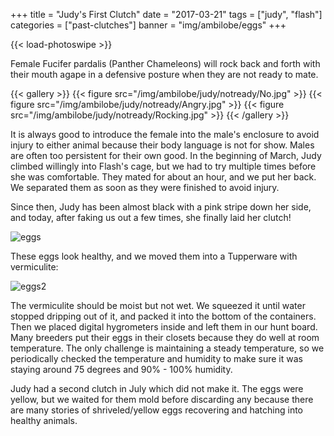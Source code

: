 +++
title = "Judy's First Clutch"
date = "2017-03-21"
tags = ["judy", "flash"]
categories = ["past-clutches"]
banner = "img/ambilobe/eggs"
+++

{{< load-photoswipe >}}

Female Fucifer pardalis (Panther Chameleons) will rock back and forth with their mouth agape in a defensive posture when they are not ready to mate.

{{< gallery >}}
  {{< figure src="/img/ambilobe/judy/notready/No.jpg" >}}
  {{< figure src="/img/ambilobe/judy/notready/Angry.jpg" >}}
  {{< figure src="/img/ambilobe/judy/notready/Rocking.jpg" >}}
{{< /gallery >}}

It is always good to introduce the female into the male's enclosure to avoid injury to either animal because their body language is not for show. Males are often too persistent for their own good. In the beginning of March, Judy climbed willingly into Flash's cage, but we had to try multiple times before she was comfortable. They mated for about an hour, and we put her back. We separated them as soon as they were finished to avoid injury.

Since then, Judy has been almost black with a pink stripe down her side, and today, after faking us out a few times, she finally laid her clutch!

![eggs](/img/ambilobe/eggs.jpg)

These eggs look healthy, and we moved them into a Tupperware with vermiculite:

![eggs2](/img/ambilobe/eggs1.jpg)

The vermiculite should be moist but not wet. We squeezed it until water stopped dripping out of it, and packed it into the bottom of the containers. Then we placed digital hygrometers inside and left them in our hunt board. Many breeders put their eggs in their closets because they do well at room temperature. The only challenge is maintaining a steady temperature, so we periodically checked the temperature and humidity to make sure it was staying around 75 degrees and 90% - 100% humidity.

Judy had a second clutch in July which did not make it. The eggs were yellow, but we waited for them mold before discarding any because there are many stories of shriveled/yellow eggs recovering and hatching into healthy animals.

